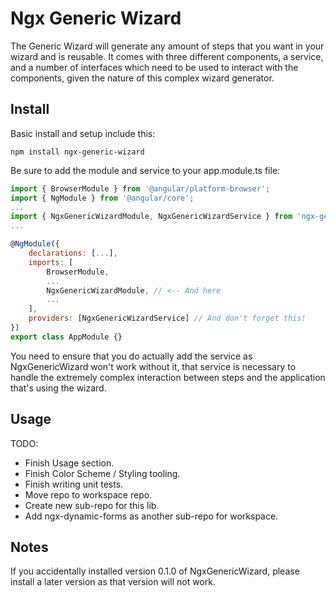 # Ngx Generic Wizard

The Generic Wizard will generate any amount of steps that you want in your wizard and is reusable. It comes with three different components, a service, and a number of interfaces which need to be used to interact with the components, given the nature of this complex wizard generator.

## Install

Basic install and setup include this:

```
npm install ngx-generic-wizard
```

Be sure to add the module and service to your app.module.ts file:

```js
import { BrowserModule } from '@angular/platform-browser';
import { NgModule } from '@angular/core';
...
import { NgxGenericWizardModule, NgxGenericWizardService } from 'ngx-generic-wizard'; // <-- Here
...

@NgModule({
    declarations: [...],
    imports: [
        BrowserModule,
        ...
        NgxGenericWizardModule, // <-- And here
        ...
    ],
    providers: [NgxGenericWizardService] // And don't forget this!
})
export class AppModule {}
```

You need to ensure that you do actually add the service as NgxGenericWizard won't work without it, that service is necessary to handle the extremely complex interaction between steps and the application that's using the wizard.

## Usage

TODO:

-   Finish Usage section.
-   Finish Color Scheme / Styling tooling.
-   Finish writing unit tests.
-   Move repo to workspace repo.
-   Create new sub-repo for this lib.
-   Add ngx-dynamic-forms as another sub-repo for workspace.

## Notes

If you accidentally installed version 0.1.0 of NgxGenericWizard, please install a later version as that version will not work.
